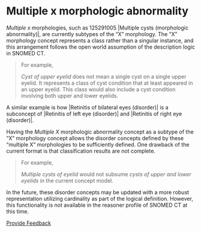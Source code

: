 # Multiple x morphologic abnormality

_Multiple x_ morphologies, such as 125291005 |Multiple cysts (morphologic abnormality)|, are currently subtypes of the “X” morphology. The “X” morphology concept represents a class rather than a singular instance, and this arrangement follows the open world assumption of the description logic in SNOMED CT.

> For example,
>
> _Cyst of upper eyelid_ does not mean a single cyst on a single upper eyelid. It represents a class of cyst condition that at least appeared in an upper eyelid. This class would also include a cyst condition involving both upper and lower eyelids.

A similar example is how |Retinitis of bilateral eyes (disorder)| is a subconcept of |Retinitis of left eye (disorder)| and |Retinitis of right eye (disorder)|.

Having the _Multiple X_ morphologic abnormality concept as a subtype of the “X” morphology concept allows the disorder concepts defined by these “multiple X” morphologies to be sufficiently defined. One drawback of the current format is that classification results are not complete.

> For example,
>
> _Multiple cysts of eyelid_ would not subsume _cysts of upper and lower eyelids_ in the current concept model.

In the future, these disorder concepts may be updated with a more robust representation utilizing cardinality as part of the logical definition. However, this functionality is not available in the reasoner profile of SNOMED CT at this time.






<a href="https://docs.google.com/forms/d/e/1FAIpQLScTmbZIf0UEQwYDkY27EEWBkaiYkHSbR0_9DmFrMLXoQLyL7Q/viewform?usp=pp_url&entry.1767247133=SCT+Editorial+Guide&entry.670899847=Multiple%20x%20morphologic%20abnormality" class="button primary">Provide Feedback</a>
